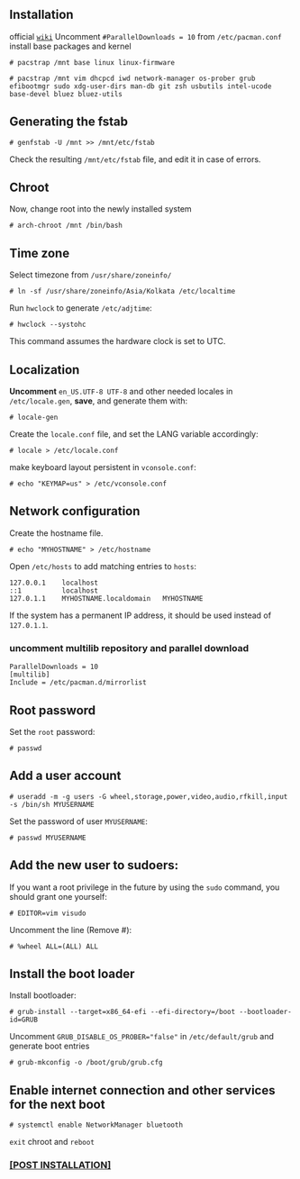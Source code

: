 ## Installation

official [`wiki`](https://wiki.archlinux.org/index.php/Installation_guide)
Uncomment `#ParallelDownloads = 10` from  `/etc/pacman.conf`
install base packages and kernel
```
# pacstrap /mnt base linux linux-firmware
```
```
# pacstrap /mnt vim dhcpcd iwd network-manager os-prober grub efibootmgr sudo xdg-user-dirs man-db git zsh usbutils intel-ucode base-devel bluez bluez-utils
```
## Generating the fstab

```
# genfstab -U /mnt >> /mnt/etc/fstab
```

Check the resulting `/mnt/etc/fstab` file, and edit it in case of errors. 

## Chroot

Now, change root into the newly installed system  

```
# arch-chroot /mnt /bin/bash
```

## Time zone

Select timezone from  `/usr/share/zoneinfo/`

```
# ln -sf /usr/share/zoneinfo/Asia/Kolkata /etc/localtime
```

Run `hwclock` to generate `/etc/adjtime`: 

```
# hwclock --systohc
```
This command assumes the hardware clock is set to UTC.

## Localization

**Uncomment** `en_US.UTF-8 UTF-8` and other needed locales in `/etc/locale.gen`, **save**, and generate them with:  

```
# locale-gen
```

Create the `locale.conf` file, and set the LANG variable accordingly:  

```
# locale > /etc/locale.conf
```

make keyboard layout persistent in `vconsole.conf`:

```
# echo "KEYMAP=us" > /etc/vconsole.conf
```
## Network configuration

Create the hostname file.

```
# echo "MYHOSTNAME" > /etc/hostname
```

Open `/etc/hosts` to add matching entries to `hosts`:

```
127.0.0.1    localhost  
::1          localhost  
127.0.1.1    MYHOSTNAME.localdomain	  MYHOSTNAME
```
If the system has a permanent IP address, it should be used instead of `127.0.1.1`.

### uncomment multilib repository and parallel download

```
ParallelDownloads = 10
[multilib]
Include = /etc/pacman.d/mirrorlist
```
## Root password

Set the `root` password:  

```
# passwd
```

## Add a user account

```
# useradd -m -g users -G wheel,storage,power,video,audio,rfkill,input -s /bin/sh MYUSERNAME
```
Set the password of user `MYUSERNAME`:  
```
# passwd MYUSERNAME
```

## Add the new user to sudoers:

If you want a root privilege in the future by using the `sudo` command, you should grant one yourself:

```
# EDITOR=vim visudo
```

Uncomment the line (Remove #):

```
# %wheel ALL=(ALL) ALL
```
## Install the boot loader

 Install bootloader:

```
# grub-install --target=x86_64-efi --efi-directory=/boot --bootloader-id=GRUB
```

Uncomment `GRUB_DISABLE_OS_PROBER="false"` in `/etc/default/grub` and generate boot entries

```
# grub-mkconfig -o /boot/grub/grub.cfg
```

## Enable internet connection and other services for the next boot

```
# systemctl enable NetworkManager bluetooth
```
`exit` chroot and `reboot`  

### [[POST INSTALLATION]](./ArchInstall.md)



